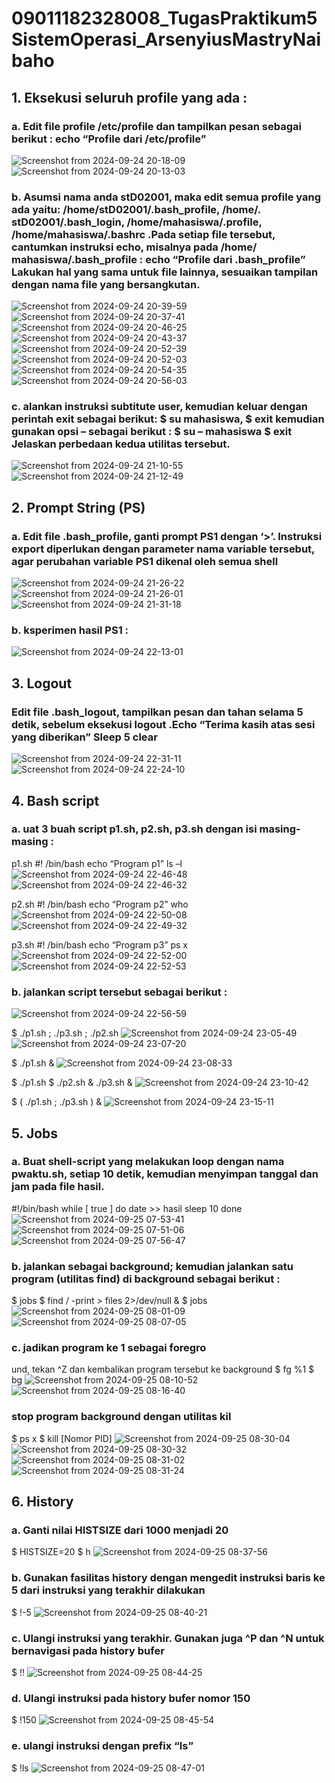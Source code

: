 # 09011182328008_TugasPraktikum5SistemOperasi_ArsenyiusMastryNaibaho

## 1. Eksekusi seluruh profile yang ada :
### a. Edit file profile /etc/profile dan tampilkan pesan sebagai berikut : echo “Profile dari /etc/profile”
![Screenshot from 2024-09-24 20-18-09](https://github.com/user-attachments/assets/12e2b445-3a21-438a-88be-754565d9fd0e)
![Screenshot from 2024-09-24 20-13-03](https://github.com/user-attachments/assets/5b7409c5-6744-4807-8380-f922b2f75687)


### b. Asumsi nama anda stD02001, maka edit semua profile yang ada yaitu: /home/stD02001/.bash_profile, /home/. stD02001/.bash_login, /home/mahasiswa/.profile, /home/mahasiswa/.bashrc .Pada setiap file tersebut, cantumkan instruksi echo, misalnya pada /home/ mahasiswa/.bash_profile : echo “Profile dari .bash_profile” Lakukan hal yang sama untuk file lainnya, sesuaikan tampilan dengan nama file yang bersangkutan.
![Screenshot from 2024-09-24 20-39-59](https://github.com/user-attachments/assets/e0c7223d-9cfb-4061-9d28-c2d90dd24366)
![Screenshot from 2024-09-24 20-37-41](https://github.com/user-attachments/assets/305ec04b-9d39-4325-b43b-7b9b40018095)
![Screenshot from 2024-09-24 20-46-25](https://github.com/user-attachments/assets/f860a5f8-3793-46bf-8f06-019262d9aebe)
![Screenshot from 2024-09-24 20-43-37](https://github.com/user-attachments/assets/f3e8633c-633a-4621-9d5a-80b2e99e8538)
![Screenshot from 2024-09-24 20-52-39](https://github.com/user-attachments/assets/50c8f724-8766-491a-8c59-8859840e4c14)
![Screenshot from 2024-09-24 20-52-03](https://github.com/user-attachments/assets/673a4f2c-3e11-477e-8c0f-3bdcb83c061d)
![Screenshot from 2024-09-24 20-54-35](https://github.com/user-attachments/assets/ce6078d9-9168-4d6f-985c-8ff0a3ad6114)
![Screenshot from 2024-09-24 20-56-03](https://github.com/user-attachments/assets/ea3957ed-a40b-453e-b21f-9abaf6094082)

### c. alankan instruksi subtitute user, kemudian keluar dengan perintah exit sebagai berikut: $ su mahasiswa, $ exit kemudian gunakan opsi – sebagai berikut : $ su – mahasiswa $ exit Jelaskan perbedaan kedua utilitas tersebut.
![Screenshot from 2024-09-24 21-10-55](https://github.com/user-attachments/assets/3f1d96e3-510d-4ed4-8bf6-8dea803c1506)
![Screenshot from 2024-09-24 21-12-49](https://github.com/user-attachments/assets/ee1c676f-e066-4080-8893-d65f1e7b2488)

## 2. Prompt String (PS)
### a. Edit file .bash_profile, ganti prompt PS1 dengan ‘>’. Instruksi export diperlukan dengan parameter nama variable tersebut, agar perubahan variable PS1 dikenal oleh semua shell
![Screenshot from 2024-09-24 21-26-22](https://github.com/user-attachments/assets/b010f9e8-eeb5-48d6-b558-78a38e7ceae1)
![Screenshot from 2024-09-24 21-26-01](https://github.com/user-attachments/assets/98d3809e-9f99-4477-baa5-660ffcce9748)
![Screenshot from 2024-09-24 21-31-18](https://github.com/user-attachments/assets/cd1b3304-bd03-45ef-b220-31143f1a52a6)

### b. ksperimen hasil PS1 :
![Screenshot from 2024-09-24 22-13-01](https://github.com/user-attachments/assets/6ae1682d-18a2-4bd0-85a1-7956cbecb3ae)

## 3. Logout
### Edit file .bash_logout, tampilkan pesan dan tahan selama 5 detik, sebelum eksekusi logout .Echo “Terima kasih atas sesi yang diberikan”  Sleep 5  clear
![Screenshot from 2024-09-24 22-31-11](https://github.com/user-attachments/assets/01bce0a0-c59c-4822-bc9c-a0471f9d3c43)
![Screenshot from 2024-09-24 22-24-10](https://github.com/user-attachments/assets/c6cb2746-6a46-4b23-9e35-2e7224957336)

## 4. Bash script
### a. uat 3 buah script p1.sh, p2.sh, p3.sh dengan isi masing-masing : 
p1.sh 
#! /bin/bash
echo “Program p1”
ls –l
![Screenshot from 2024-09-24 22-46-48](https://github.com/user-attachments/assets/a361e249-a70b-44a4-bcde-f337cddb36f2)
![Screenshot from 2024-09-24 22-46-32](https://github.com/user-attachments/assets/c73227a8-172b-426f-b7d3-9b1ca4f86809)

p2.sh
#! /bin/bash
echo “Program p2”
who
![Screenshot from 2024-09-24 22-50-08](https://github.com/user-attachments/assets/1428eca4-fea2-4f3b-81e7-3881730957bd)
![Screenshot from 2024-09-24 22-49-32](https://github.com/user-attachments/assets/919b3ff8-b327-4962-a299-c7d50930e8c2)

p3.sh
#! /bin/bash
echo “Program p3”
ps x
![Screenshot from 2024-09-24 22-52-00](https://github.com/user-attachments/assets/596ca918-9785-4a97-9a56-220856ab8b26)
![Screenshot from 2024-09-24 22-52-53](https://github.com/user-attachments/assets/bee47bf7-4ddf-47fa-b249-e75abdcd5889)

### b. jalankan script tersebut sebagai berikut :
![Screenshot from 2024-09-24 22-56-59](https://github.com/user-attachments/assets/7a6a0e6f-0ed6-4833-b02c-f713554a4743)

$ ./p1.sh ; ./p3.sh ; ./p2.sh
![Screenshot from 2024-09-24 23-05-49](https://github.com/user-attachments/assets/df3b8864-987e-4fe1-9907-52b4fe98db01)
![Screenshot from 2024-09-24 23-07-20](https://github.com/user-attachments/assets/994b80a2-57ce-4c21-b635-29a2d9911ed2)

$ ./p1.sh &
![Screenshot from 2024-09-24 23-08-33](https://github.com/user-attachments/assets/3784662e-2b51-4c5e-87e3-8b8af8e78929)

$ ./p1.sh $ ./p2.sh & ./p3.sh &
![Screenshot from 2024-09-24 23-10-42](https://github.com/user-attachments/assets/2c10ad17-d102-42e0-81de-d2a889593583)

$ ( ./p1.sh ; ./p3.sh ) &
![Screenshot from 2024-09-24 23-15-11](https://github.com/user-attachments/assets/0e47b0a0-afcc-4e78-96f8-cd72b5abe326)

## 5. Jobs
### a. Buat shell-script yang melakukan loop dengan nama pwaktu.sh, setiap 10 detik, kemudian menyimpan tanggal dan jam pada file hasil.
#!/bin/bash
while [ true ]
do
date >> hasil
sleep 10
done
![Screenshot from 2024-09-25 07-53-41](https://github.com/user-attachments/assets/e67bc67d-6ae4-45b7-89db-877bbb891108)
![Screenshot from 2024-09-25 07-51-06](https://github.com/user-attachments/assets/684a7d9d-7e06-42c8-b4e4-042077e19066)
![Screenshot from 2024-09-25 07-56-47](https://github.com/user-attachments/assets/12e20bc8-c2dc-4f0e-835e-7e0d48701784)

### b. jalankan sebagai background; kemudian jalankan satu program (utilitas find) di background sebagai berikut :
$ jobs
$ find / -print > files 2>/dev/null &
$ jobs
![Screenshot from 2024-09-25 08-01-09](https://github.com/user-attachments/assets/b49812ad-6e8f-4d94-8802-67107db72ccc)
![Screenshot from 2024-09-25 08-07-05](https://github.com/user-attachments/assets/0fd641d7-5302-46ce-abb4-2f1bd4e2fa7d)

### c. jadikan program ke 1 sebagai foregro
und, tekan ^Z dan kembalikan program tersebut ke background
$ fg %1
$ bg
![Screenshot from 2024-09-25 08-10-52](https://github.com/user-attachments/assets/5eb7a9b5-8da6-41a0-9f08-668d56828d71)
![Screenshot from 2024-09-25 08-16-40](https://github.com/user-attachments/assets/d8a0e60a-4c7b-41a1-80af-942762ccb908)

### stop program background dengan utilitas kil
$ ps x
$ kill [Nomor PID]
![Screenshot from 2024-09-25 08-30-04](https://github.com/user-attachments/assets/c965ca64-a9e2-4faa-92e3-0a783c90de6f)
![Screenshot from 2024-09-25 08-30-32](https://github.com/user-attachments/assets/617a2622-adc4-4311-a32f-a6339d32bde0)
![Screenshot from 2024-09-25 08-31-02](https://github.com/user-attachments/assets/1e6f9ac5-f80d-4d58-b11b-4bce357e4440)
![Screenshot from 2024-09-25 08-31-24](https://github.com/user-attachments/assets/0199807d-44dc-4ca8-bd8e-c1e01dd708df)


## 6. History
### a. Ganti nilai HISTSIZE dari 1000 menjadi 20
$ HISTSIZE=20
$ h
![Screenshot from 2024-09-25 08-37-56](https://github.com/user-attachments/assets/09d66ab0-d7c0-45d6-b2bc-901dfa5cb026)

### b. Gunakan fasilitas history dengan mengedit instruksi baris ke 5 dari instruksi yang terakhir dilakukan
$ !-5
![Screenshot from 2024-09-25 08-40-21](https://github.com/user-attachments/assets/62e9a59a-9c80-4988-91a5-3ab3e4a79e62)

### c. Ulangi instruksi yang terakhir. Gunakan juga ^P dan ^N untuk bernavigasi pada history bufer
$ !!
![Screenshot from 2024-09-25 08-44-25](https://github.com/user-attachments/assets/93208fc1-e3ea-4034-a5f3-6156ef00997a)

### d. Ulangi instruksi pada history bufer nomor 150
$ !150
![Screenshot from 2024-09-25 08-45-54](https://github.com/user-attachments/assets/50801963-8571-4dc4-b74b-f165e2ca4b93)

### e. ulangi instruksi dengan prefix “ls”
$ !ls
![Screenshot from 2024-09-25 08-47-01](https://github.com/user-attachments/assets/bc658028-addf-4d55-810a-a9dba62c6bc8)
